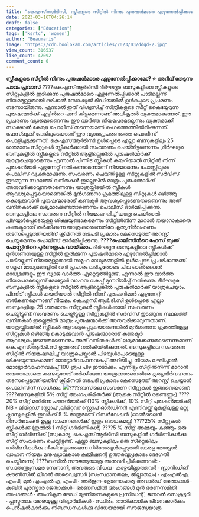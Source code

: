 ```yaml
---
title: "കെഎസ്ആര്‍ടിസി, സ്ത്രീകളുടെ സീറ്റില്‍ നിന്നും പുരുഷന്‍മാരെ ഏഴുന്നേല്‍പ്പിക്കാമോ?"
date: 2023-03-16T04:26:14
draft: false
categories: ["Education"]
tags: ['ksrtc', 'women']
author: "Beaumaris"
image: "https://cdn.boolokam.com/articles/2023/03/ddqd-2.jpg"
view_count: 316537
like_count: 47092
comment_count: 0
---
```


**സ്ത്രീകളുടെ സീറ്റില്‍ നിന്നും പുരുഷന്‍മാരെ ഏഴുന്നേല്‍പ്പിക്കാമോ? ⭐** **അറിവ് തേടുന്ന പാവം പ്രവാസി** ????കെഎസ്ആര്‍ടിസി ദീര്‍ഘദൂര ബസുകളിലെ സ്ത്രീകളുടെ സീറ്റുകളില്‍ ഇരിക്കുന്ന പുരുഷന്‍മാരെ ഏഴുന്നേല്‍പ്പിക്കാന്‍ പാടില്ലെന്ന് നിയമമുള്ളതായി ഒരിക്കൽ സോഷ്യല്‍ മീഡിയയില്‍ ഉള്‍പ്പെടെ പ്രചരണം നടന്നായിരുന്നു. എന്നാല്‍ ഇത് വിശ്വസിച്ച് സ്‍ത്രീകളുടെ സീറ്റ് കൈയ്യേറുന്ന പുരുഷന്മാര്‍ക്ക് എട്ടിന്‍റെ പണി കിട്ടുമെന്നാണ് അധികൃതര്‍ വ്യക്തമാക്കുന്നത്. ഈ പ്രചരണം വ്യാജമാണെന്നും ഈ വാര്‍ത്ത നിയമപരമല്ലെന്നും വ്യക്തമാക്കി സാക്ഷാല്‍ കേരള പൊലീസ് തന്നെയാണ് രംഗത്തെത്തിയിരിക്കുന്നത്. ഫേസ്ബുക്ക് പേജിലൂടെയാണ് ഈ വ്യാജപ്രചരണത്തെ പൊലീസ് പൊളിച്ചടുക്കുന്നത്. കെഎസ്ആര്‍ടിസി ഉൾപ്പെടെ എല്ലാ ബസുകളിലും 25 ശതമാനം സീറ്റുകള്‍ സ്ത്രീകള്‍ക്കായി സംവരണം ചെയ്‍തിട്ടുണ്ടെന്നും ,ദീര്‍ഘദൂര ബസുകളില്‍ സ്ത്രീകളുടെ സീറ്റില്‍ ആളില്ലെങ്കില്‍ പുരുഷന്‍മാര്‍ക്ക് യാത്രചെയ്യാമെന്നും എന്നാല്‍ പിന്നീട് സ്ത്രീകള്‍ കയറിയാല്‍ സീറ്റില്‍ നിന്ന് പുരുഷന്‍മാര്‍ എഴുന്നേറ്റ് നല്‍കണമെന്നാണ് നിയമമെന്നും പോസ്റ്റിലൂടെ പൊലീസ് വ്യക്തമാക്കുന്നു. സംവരണം ചെയ്‍തിട്ടുള്ള സീറ്റുകളില്‍ സര്‍വീസ് തുടങ്ങുന്ന സ്ഥലത്ത് വനിതകള്‍ ഇല്ലെങ്കില്‍ മാത്രം പുരുഷന്മാര്‍ക്ക് അനുവദിക്കാവുന്നതാണെന്നും യാത്രയ്ക്കിടയില്‍ സ്ത്രീകള്‍ ആവശ്യപ്പെടുകയാണെങ്കില്‍ മുന്‍ഗണനാ ക്രമത്തിലുള്ള സീറ്റുകള്‍ ഒഴിഞ്ഞു കൊടുക്കുവാന്‍ പുരുഷന്മാരോട് കണ്ടക്ടര്‍ ആവശ്യപ്പെടേണ്ടതാണെന്നും അത് വനിതകള്‍ക്ക് ലഭ്യമാക്കേണ്ടതാണെന്നും പൊലീസ് ഓര്‍മ്മിപ്പിക്കുന്നു. ബസുകളിലെ സംവരണ സീറ്റില്‍ നിയമംലഘിച്ച് യാത്ര ചെയ്‍താല്‍ പിഴയുള്‍പ്പെടെയുള്ള ശിക്ഷയുണ്ടാകുമെന്നും സീറ്റില്‍നിന്ന് മാറാന്‍ തയാറാകാതെ കണ്ടക്ടറോട് തര്‍ക്കിക്കുന്ന യാത്രക്കാരനെതിരേ കൃത്യനിര്‍വഹണം തടസപ്പെടുത്തിയതിന് ക്രിമിനല്‍ നടപടി പ്രകാരം കേസെടുത്ത് അറസ്റ്റ് ചെയ്യുമെന്നും പൊലീസ് ഓര്‍മ്മിപ്പിക്കുന്നു. **????പൊലീസിന്‍റെ ഫേസ് ബുക്ക് പോസ്റ്റിന്‍റെ പൂര്‍ണരൂപം വായിക്കാം.** ദീര്‍ഘദൂര ബസുകളിലെ സ്ത്രീകള്‍ക്ക് മുന്‍ഗണനയുള്ള സീറ്റില്‍ ഇരിക്കുന്ന പുരുഷന്‍മാരെ ഏഴുന്നേല്‍പ്പിക്കാന്‍ പാടില്ലെന്ന് നിയമമുള്ളതായി സമൂഹ മാധ്യമങ്ങളില്‍ ഉള്‍പ്പെടെ പ്രചരിക്കുന്നുണ്ട്. സമൂഹ മാധ്യമങ്ങളില്‍ വന്‍ പ്രചാരം ലഭിച്ചതോടെ ചില ഓണ്‍ലൈന്‍ മാധ്യമങ്ങളും ഈ വ്യാജ വാര്‍ത്ത ഏറ്റെടുത്തിട്ടുണ്ട്. എന്നാല്‍ ഈ വാര്‍ത്ത നിയമപരമല്ലെന്ന് മോട്ടോര്‍ വാഹന വകുപ്പ് മുന്നറിയിപ്പ് നല്‍കുന്നു. ദീര്‍ഘദൂര ബസുകളില്‍ സ്ത്രീകളുടെ സീറ്റില്‍ ആളില്ലെങ്കില്‍ പുരുഷന്‍മാര്‍ക്ക് യാത്രചെയ്യാം. പിന്നിട് സ്ത്രീകള്‍ കയറിയാല്‍ സീറ്റില്‍ നിന്ന് പുരുഷന്‍മാര്‍ എഴുന്നേറ്റ് നല്‍കണമെന്നാണ് നിയമം. കെ.എസ്.ആര്‍.ടി.സി ഉൾപ്പെടെ എല്ലാ ബസുകളിലും 25 ശതമാനം സീറ്റുകള്‍ സ്ത്രീകള്‍ക്കായി സംവരണം ചെയ്തിട്ടുണ്ട്.സംവരണം ചെയ്തിട്ടുള്ള സീറ്റുകളില്‍ സര്‍വിസ് തുടങ്ങുന്ന സ്ഥലത്ത് വനിതകള്‍ ഇല്ലെങ്കില്‍ മാത്രം പുരുഷന്മാര്‍ക്ക് അനുവദിക്കാവുന്നതാണ്. യാത്രയ്ക്കിടയില്‍ സ്ത്രീകള്‍ ആവശ്യപ്പെടുകയാണെങ്കില്‍ മുന്‍ഗണനാ ക്രമത്തിലുള്ള സീറ്റുകള്‍ ഒഴിഞ്ഞു കൊടുക്കുവാന്‍ പുരുഷന്മാരോട് കണ്ടക്ടര്‍ ആവശ്യപ്പെടേണ്ടതാണെന്നും അത് വനിതകള്‍ക്ക് ലഭ്യമാക്കേണ്ടതാണെന്നുമാണ് കെ.എസ്.ആര്‍.ടി.സി ഉത്തരവ് നല്‍കിയിരിക്കുന്നത്. ബസുകളിലെ സംവരണ സീറ്റില്‍ നിയമംലഘിച്ച് യാത്രചെയ്താല്‍ പിഴയുള്‍പ്പെടെയുള്ള ശിക്ഷയുണ്ടാകുമെന്ന് മോട്ടോര്‍വാഹനവകുപ്പ് അറിയിച്ചു. നിയമം ലഘിച്ചാല്‍ മോട്ടോര്‍വാഹനവകുപ്പ് 100 രൂപ പിഴ ഈടാക്കും. എന്നിട്ടും സീറ്റില്‍നിന്ന് മാറാന്‍ തയാറാകാതെ കണ്ടക്ടറോട് തര്‍ക്കിക്കുന്ന യാത്രക്കാരനെതിരേ കൃത്യനിര്‍വഹണം തടസപ്പെടുത്തിയതിന് ക്രിമിനല്‍ നടപടി പ്രകാരം കേസെടുത്ത് അറസ്റ്റ് ചെയ്യാന്‍ പൊലിസിന് സാധിക്കും. ![](https://cdn.boolokam.com/articles/2023/03/ddqd-3.jpg)????ബസിലെ സംവരണ സീറ്റുകള്‍ ഇങ്ങനെയാണ്: ????ബസുകളില്‍ 5% സീറ്റ് അംഗപരിമിതര്‍ക്ക് (ആകെ സീറ്റില്‍ രണ്ടെണ്ണം) ????20% സീറ്റ് മുതിര്‍ന്ന പൗരന്‍മാര്‍ക്ക് (10% സ്ത്രീകള്‍ക്ക്, 10% സീറ്റ് പുരുഷന്‍മാര്‍ക്ക്) NB - ലിമിറ്റഡ് സ്റ്റോപ് ,ലിമിറ്റഡ് സ്റ്റോപ് ഓർഡിനറി എന്നിവയ്ക്ക് മുകളിലുള്ള മറ്റു ക്ലാസുകളിൽ ഇവർക്ക് 5 % മാത്രമാണ് റിസർവേഷൻ (ഓൺലൈൻ റിസർവേഷൻ ഉള്ള വാഹനങ്ങൾക്ക് ഇതും ബാധകമല്ല) ????25% സീറ്റുകള്‍ സ്ത്രീകള്‍ക്ക് (ഇതില്‍ 1 സീറ്റ് ഗർഭിണികൾ) ????5 % സീറ്റ് അമ്മയും കുഞ്ഞും ഒരു സീറ്റ് ഗര്‍ഭിണിക്ക് (സ്വകാര്യ, കെഎസ്ആർടിസി ബസുകളിൽ ഗർഭിണികൾക്കു സീറ്റ് സംവരണം ചെയ്തിട്ടുണ്ട്. എല്ലാ ബസുകളിലും ഒരു സീറ്റെങ്കിലും ഗർഭിണികൾക്കു നീക്കിവയ്ക്കണമെന്ന നിർദേശമുൾപ്പെടുത്തി കേരള മോട്ടോർ വാഹന നിയമം മനുഷ്യാവകാശ കമ്മിഷന്റെ ഉത്തരവുപ്രകാരം ഭേദഗതി ചെയ്തിരുന്നു) ????ബസിൽ സൗജന്യയാത്ര അനുവദിച്ചിരിക്കുന്നവർ: ∙ സ്വാതന്ത്ര്യസമര സേനാനി, അവരുടെ വിധവ ∙ കാഴ്ചയില്ലാത്തവർ ∙ സ്റ്റാൻഡിങ് കൗൺസിൽ ലീഗൽ അഡ്വൈസർ (സംസ്ഥാനതലം, ജില്ലാതലം) ∙ എംഎൽഎ, എംപി, മുൻ എംഎൽഎ, എംപി ∙ അർജുന–ദ്രോണാചാര്യ അവാർഡ് ജേതാക്കൾ ∙ കബീർ പുരസ്കാര ജേതാക്കൾ ∙ ഭരണസമിതി അംഗങ്ങൾ മുൻ ഭരണസമിതി അംഗങ്ങൾ ∙ അംഗീകൃത ട്രേഡ് യൂണിയനുകളുടെ പ്രസിഡന്റ്, ജനറൽ സെക്രട്ടറി ∙ പ്ലസ്ടുതലം വരെയുള്ള വിദ്യാർഥികൾ ∙ സ്ഥിരം, താൽക്കാലിക ജീവനക്കാർക്കും പെൻഷൻകാർക്കും നിബന്ധനകൾക്കു വിധേയമായി സൗജന്യയാത്ര.
